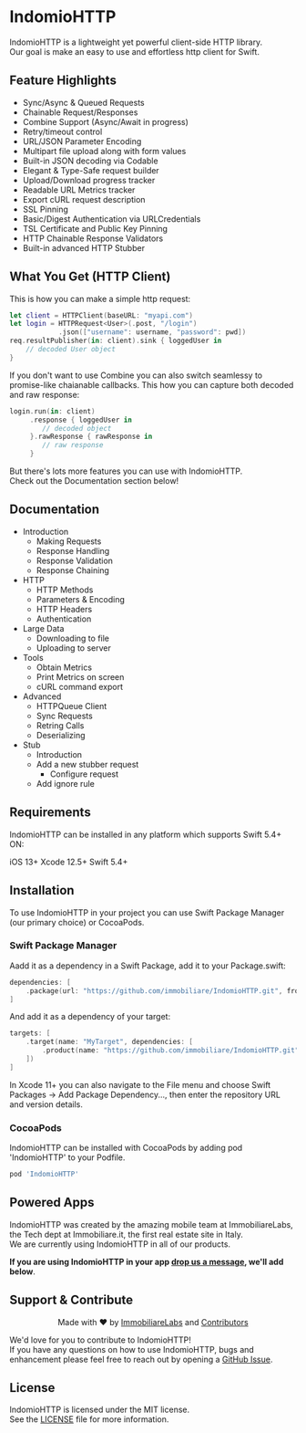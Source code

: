 # IndomioHTTP

IndomioHTTP is a lightweight yet powerful client-side HTTP library.  
Our goal is make an easy to use and effortless http client for Swift.

## Feature Highlights

- Sync/Async & Queued Requests
- Chainable Request/Responses
- Combine Support (Async/Await in progress)
- Retry/timeout control
- URL/JSON Parameter Encoding
- Multipart file upload along with form values
- Built-in JSON decoding via Codable
- Elegant & Type-Safe request builder
- Upload/Download progress tracker
- Readable URL Metrics tracker
- Export cURL request description
- SSL Pinning
- Basic/Digest Authentication via URLCredentials
- TSL Certificate and Public Key Pinning
- HTTP Chainable Response Validators
- Built-in advanced HTTP Stubber

## What You Get (HTTP Client)

This is how you can make a simple http request:

```swift
let client = HTTPClient(baseURL: "myapi.com")
let login = HTTPRequest<User>(.post, "/login")
            .json(["username": username, "password": pwd])
req.resultPublisher(in: client).sink { loggedUser in
    // decoded User object
}
```

If you don't want to use Combine you can also switch seamlessy to promise-like chaianable callbacks. This how you can capture both decoded and raw response:

```swift
login.run(in: client)
     .response { loggedUser in
        // decoded object
     }.rawResponse { rawResponse in
        // raw response
     }
```

But there's lots more features you can use with IndomioHTTP.  
Check out the Documentation section below!

## Documentation

- Introduction
    - Making Requests
    - Response Handling
    - Response Validation
    - Response Chaining
- HTTP
    - HTTP Methods
    - Parameters & Encoding
    - HTTP Headers
    - Authentication
 - Large Data
     - Downloading to file
    - Uploading to server
 - Tools
     - Obtain Metrics
     - Print Metrics on screen
     - cURL command export
- Advanced
    - HTTPQueue Client
    - Sync Requests
    - Retring Calls
    - Deserializing
- Stub
    - Introduction
    - Add a new stubber request
        - Configure request
    - Add ignore rule
## Requirements

IndomioHTTP can be installed in any platform which supports Swift 5.4+ ON:

iOS 13+
Xcode 12.5+
Swift 5.4+


## Installation

To use IndomioHTTP in your project you can use Swift Package Manager (our primary choice) or CocoaPods.

### Swift Package Manager

Aadd it as a dependency in a Swift Package, add it to your Package.swift:

```swift
dependencies: [
    .package(url: "https://github.com/immobiliare/IndomioHTTP.git", from: "1.0.0")
]
```

And add it as a dependency of your target:

```swift
targets: [
    .target(name: "MyTarget", dependencies: [
        .product(name: "https://github.com/immobiliare/IndomioHTTP.git", package: "IndomioHTTP")
    ])
]
```

In Xcode 11+ you can also navigate to the File menu and choose Swift Packages -> Add Package Dependency..., then enter the repository URL and version details.

### CocoaPods

IndomioHTTP can be installed with CocoaPods by adding pod 'IndomioHTTP' to your Podfile.

```ruby
pod 'IndomioHTTP'
```
<a name="#powered"/>

## Powered Apps

IndomioHTTP was created by the amazing mobile team at ImmobiliareLabs, the Tech dept at Immobiliare.it, the first real estate site in Italy.  
We are currently using IndomioHTTP in all of our products.

**If you are using IndomioHTTP in your app [drop us a message](mailto://mobile@immobiliare.it), we'll add below**.

<a name="#support"/>

## Support & Contribute

<p align="center">
Made with ❤️ by <a href="https://github.com/orgs/immobiliare">ImmobiliareLabs</a> and <a href="https://github.com/immobiliare/IndomioHTTP/graphs/contributors">Contributors</a>
<br clear="all">
</p>

We'd love for you to contribute to IndomioHTTP!  
If you have any questions on how to use IndomioHTTP, bugs and enhancement please feel free to reach out by opening a [GitHub Issue](https://github.com/immobiliare/IndomioHTTP/issues).

<a name="#license"/>

## License

IndomioHTTP is licensed under the MIT license.  
See the [LICENSE](./LICENSE) file for more information.
